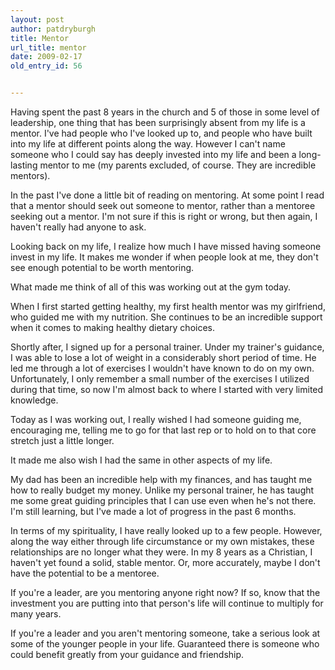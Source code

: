 ```yaml
---
layout: post
author: patdryburgh
title: Mentor
url_title: mentor
date: 2009-02-17
old_entry_id: 56


---
```


Having spent the past 8 years in the church and 5 of those in some level of leadership, one thing that has been surprisingly absent from my life is a mentor. I've had people who I've looked up to, and people who have built into my life at different points along the way. However I can't name someone who I could say has deeply invested into my life and been a long-lasting mentor to me (my parents excluded, of course. They are incredible mentors). 

In the past I've done a little bit of reading on mentoring. At some point I read that a mentor should seek out someone to mentor, rather than a mentoree seeking out a mentor. I'm not sure if this is right or wrong, but then again, I haven't really had anyone to ask. 

Looking back on my life, I realize how much I have missed having someone invest in my life. It makes me wonder if when people look at me, they don't see enough potential to be worth mentoring. 

What made me think of all of this was working out at the gym today. 

When I first started getting healthy, my first health mentor was my girlfriend, who guided me with my nutrition. She continues to be an incredible support when it comes to making healthy dietary choices.

Shortly after, I signed up for a personal trainer. Under my trainer's guidance, I was able to lose a lot of weight in a considerably short period of time. He led me through a lot of exercises I wouldn't have known to do on my own. Unfortunately, I only remember a small number of the exercises I utilized during that time, so now I'm almost back to where I started with very limited knowledge. 

Today as I was working out, I really wished I had someone guiding me, encouraging me, telling me to go for that last rep or to hold on to that core stretch just a little longer. 

It made me also wish I had the same in other aspects of my life. 

My dad has been an incredible help with my finances, and has taught me how to really budget my money. Unlike my personal trainer, he has taught me some great guiding principles that I can use even when he's not there. I'm still learning, but I've made a lot of progress in the past 6 months. 

In terms of my spirituality, I have really looked up to a few people. However, along the way either through life circumstance or my own mistakes, these relationships are no longer what they were. In my 8 years as a Christian, I haven't yet found a solid, stable mentor. Or, more accurately, maybe I don't have the potential to be a mentoree. 

If you're a leader, are you mentoring anyone right now? If so, know that the investment you are putting into that person's life will continue to multiply for many years.

If you're a leader and you aren't mentoring someone, take a serious look at some of the younger people in your life. Guaranteed there is someone who could benefit greatly from your guidance and friendship.
